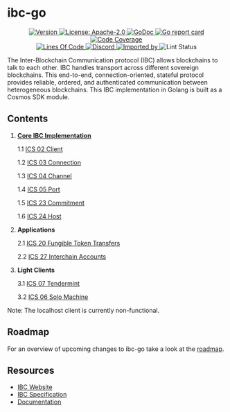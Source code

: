 # ibc-go
<div align="center">
  <a href="https://github.com/reapchain/ibc-go/releases/latest">
    <img alt="Version" src="https://img.shields.io/github/tag/cosmos/ibc-go.svg" />
  </a>
  <a href="https://github.com/reapchain/ibc-go/blob/main/LICENSE">
    <img alt="License: Apache-2.0" src="https://img.shields.io/github/license/cosmos/ibc-go.svg" />
  </a>
  <a href="https://pkg.go.dev/github.com/cosmos/ibc-go?tab=doc">
    <img alt="GoDoc" src="https://godoc.org/github.com/cosmos/ibc-go?status.svg" />
  </a>
  <a href="https://goreportcard.com/report/github.com/cosmos/ibc-go">
    <img alt="Go report card" src="https://goreportcard.com/badge/github.com/cosmos/ibc-go" />
  </a>
  <a href="https://codecov.io/gh/cosmos/ibc-go">
    <img alt="Code Coverage" src="https://codecov.io/gh/reapchain/ibc-go/branch/main/graph/badge.svg" />
  </a>
</div>
<div align="center">
  <a href="https://github.com/cosmos/ibc-go">
    <img alt="Lines Of Code" src="https://tokei.rs/b1/github/cosmos/ibc-go" />
  </a>
  <a href="https://discord.gg/AzefAFd">
    <img alt="Discord" src="https://img.shields.io/discord/669268347736686612.svg" />
  </a>
  <a href="https://sourcegraph.com/github.com/cosmos/ibc-go?badge">
    <img alt="Imported by" src="https://sourcegraph.com/github.com/reapchain/ibc-go/-/badge.svg" />
  </a>
    <img alt="Lint Status" src="https://github.com/reapchain/cosmos-sdk/workflows/Lint/badge.svg" />
</div>

The Inter-Blockchain Communication protocol (IBC) allows blockchains to talk to each other. IBC handles transport across different sovereign blockchains. This end-to-end, connection-oriented, stateful protocol provides reliable, ordered, and authenticated communication between heterogeneous blockchains. This IBC implementation in Golang is built as a Cosmos SDK module.

## Contents

1. **[Core IBC Implementation](https://github.com/reapchain/ibc-go/tree/main/modules/core)**

    1.1 [ICS 02 Client](https://github.com/reapchain/ibc-go/tree/main/modules/core/02-client)

    1.2 [ICS 03 Connection](https://github.com/reapchain/ibc-go/tree/main/modules/core/03-connection)

    1.3 [ICS 04 Channel](https://github.com/reapchain/ibc-go/tree/main/modules/core/04-channel)

    1.4 [ICS 05 Port](https://github.com/reapchain/ibc-go/tree/main/modules/core/05-port)

    1.5 [ICS 23 Commitment](https://github.com/reapchain/ibc-go/tree/main/modules/core/23-commitment/types)

    1.6 [ICS 24 Host](https://github.com/reapchain/ibc-go/tree/main/modules/core/24-host)

2. **Applications**

    2.1 [ICS 20 Fungible Token Transfers](https://github.com/reapchain/ibc-go/tree/main/modules/apps/transfer)

    2.2 [ICS 27 Interchain Accounts](https://github.com/reapchain/ibc-go/tree/main/modules/apps/27-interchain-accounts)

3. **Light Clients**

    3.1 [ICS 07 Tendermint](https://github.com/reapchain/ibc-go/tree/main/modules/light-clients/07-tendermint)

    3.2 [ICS 06 Solo Machine](https://github.com/reapchain/ibc-go/tree/main/modules/light-clients/06-solomachine)

Note: The localhost client is currently non-functional. 

## Roadmap

For an overview of upcoming changes to ibc-go take a look at the [roadmap](./docs/roadmap/roadmap.md).

## Resources

- [IBC Website](https://ibcprotocol.org/)
- [IBC Specification](https://github.com/cosmos/ibc)
- [Documentation](https://ibc.cosmos.network/main/ibc/overview.html)
